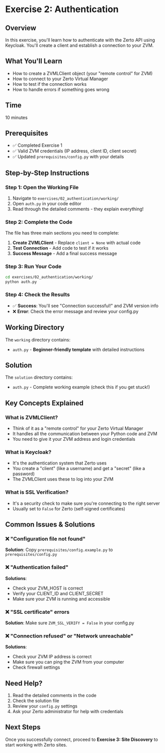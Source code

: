 # Exercise 2: Authentication

## Overview
In this exercise, you'll learn how to authenticate with the Zerto API using Keycloak. You'll create a client and establish a connection to your ZVM.

## What You'll Learn
- How to create a ZVMLClient object (your "remote control" for ZVM)
- How to connect to your Zerto Virtual Manager
- How to test if the connection works
- How to handle errors if something goes wrong

## Time
10 minutes

## Prerequisites
- ✅ Completed Exercise 1
- ✅ Valid ZVM credentials (IP address, client ID, client secret)
- ✅ Updated `prerequisites/config.py` with your details

## Step-by-Step Instructions

### Step 1: Open the Working File
1. Navigate to `exercises/02_authentication/working/`
2. Open `auth.py` in your code editor
3. Read through the detailed comments - they explain everything!

### Step 2: Complete the Code
The file has three main sections you need to complete:

1. **Create ZVMLClient** - Replace `client = None` with actual code
2. **Test Connection** - Add code to test if it works
3. **Success Message** - Add a final success message

### Step 3: Run Your Code
```bash
cd exercises/02_authentication/working/
python auth.py
```

### Step 4: Check the Results
- ✅ **Success**: You'll see "Connection successful!" and ZVM version info
- ❌ **Error**: Check the error message and review your config.py

## Working Directory
The `working` directory contains:
- `auth.py` - **Beginner-friendly template** with detailed instructions

## Solution
The `solution` directory contains:
- `auth.py` - Complete working example (check this if you get stuck!)

## Key Concepts Explained

### What is ZVMLClient?
- Think of it as a "remote control" for your Zerto Virtual Manager
- It handles all the communication between your Python code and ZVM
- You need to give it your ZVM address and login credentials

### What is Keycloak?
- It's the authentication system that Zerto uses
- You create a "client" (like a username) and get a "secret" (like a password)
- The ZVMLClient uses these to log into your ZVM

### What is SSL Verification?
- It's a security check to make sure you're connecting to the right server
- Usually set to `False` for Zerto (self-signed certificates)

## Common Issues & Solutions

### ❌ "Configuration file not found"
**Solution**: Copy `prerequisites/config.example.py` to `prerequisites/config.py`

### ❌ "Authentication failed"
**Solutions**:
- Check your ZVM_HOST is correct
- Verify your CLIENT_ID and CLIENT_SECRET
- Make sure your ZVM is running and accessible

### ❌ "SSL certificate" errors
**Solution**: Make sure `ZVM_SSL_VERIFY = False` in your config.py

### ❌ "Connection refused" or "Network unreachable"
**Solutions**:
- Check your ZVM IP address is correct
- Make sure you can ping the ZVM from your computer
- Check firewall settings

## Need Help?
1. Read the detailed comments in the code
2. Check the solution file
3. Review your `config.py` settings
4. Ask your Zerto administrator for help with credentials

## Next Steps
Once you successfully connect, proceed to **Exercise 3: Site Discovery** to start working with Zerto sites. 